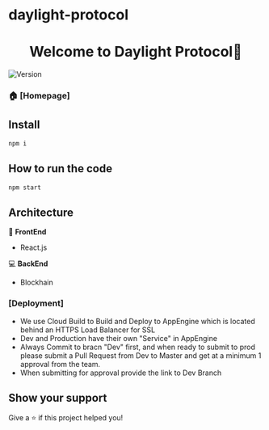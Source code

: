 # daylight-protocol

<h1 align="center">Welcome to Daylight Protocol👋</h1>
<p>
  <img alt="Version" src="https://img.shields.io/badge/version-0.0.2-blue.svg?cacheSeconds=2592000" />
</p>

>   </a>

### 🏠 [Homepage]

## Install

```sh
npm i
```

## How to run the code

```sh
npm start
```

## Architecture

🎥 **FrontEnd**

- React.js

💻 **BackEnd**

- Blockhain

### [Deployment]

- We use Cloud Build to Build and Deploy to AppEngine which is located behind an HTTPS Load Balancer for SSL
- Dev and Production have their own "Service" in AppEngine
- Always Commit to bracn "Dev" first, and when ready to submit to prod please submit a Pull Request from Dev to Master and get at a minimum 1 approval from the team.
- When submitting for approval provide the link to Dev Branch

## Show your support

Give a ⭐️ if this project helped you!
